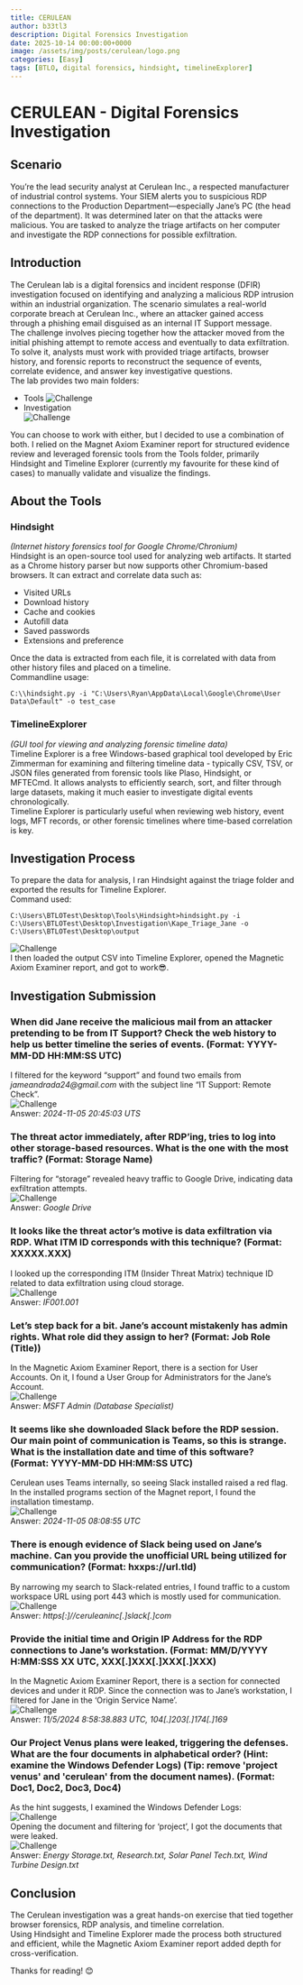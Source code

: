 ```yaml
---
title: CERULEAN
author: b33tl3
description: Digital Forensics Investigation
date: 2025-10-14 00:00:00+0000
image: /assets/img/posts/cerulean/logo.png
categories: [Easy]
tags: [BTLO, digital forensics, hindsight, timelineExplorer]
---
```


# CERULEAN - Digital Forensics Investigation
## Scenario
You’re the lead security analyst at Cerulean Inc., a respected manufacturer of industrial control systems. Your SIEM alerts you to suspicious RDP connections to the Production Department—especially Jane’s PC (the head of the department). It was determined later on that the attacks were malicious. You are tasked to analyze the triage artifacts on her computer and investigate the RDP connections for possible exfiltration.

## Introduction
The Cerulean lab is a digital forensics and incident response (DFIR) investigation focused on identifying and analyzing a malicious RDP intrusion within an industrial organization. The scenario simulates a real-world corporate breach at Cerulean Inc., where an attacker gained access through a phishing email disguised as an internal IT Support message. <br>
The challenge involves piecing together how the attacker moved from the initial phishing attempt to remote access and eventually to data exfiltration. To solve it, analysts must work with provided triage artifacts, browser history, and forensic reports to reconstruct the sequence of events, correlate evidence, and answer key investigative questions. <br>
The lab provides two main folders:
 - Tools
 ![Challenge](/assets/img/posts/cerulean/tools.png) <br>
 - Investigation <br>
 ![Challenge](/assets/img/posts/cerulean/investigation.png) <br>
 
You can choose to work with either, but I decided to use a combination of both. I relied on the Magnet Axiom Examiner report for structured evidence review and leveraged forensic tools from the Tools folder, primarily Hindsight and Timeline Explorer (currently my favourite for these kind of cases) to manually validate and visualize the findings. <br>

## About the Tools
### Hindsight
_(Internet history forensics tool for Google Chrome/Chronium)_ <br>
Hindsight is an open-source tool used for analyzing web artifacts. It started as a Chrome history parser but now supports other Chromium-based browsers. It can extract and correlate data such as:
 - Visited URLs
 - Download history
 - Cache and cookies
 - Autofill data
 - Saved passwords
 - Extensions and preference <br>

Once the data is extracted from each file, it is correlated with data from other history files and placed on a timeline. <br>
Commandline usage: <br>
```
C:\\hindsight.py -i "C:\Users\Ryan\AppData\Local\Google\Chrome\User Data\Default" -o test_case
```
### TimelineExplorer
_(GUI tool for viewing and analyzing forensic timeline data)_ <br>
Timeline Explorer is a free Windows-based graphical tool developed by Eric Zimmerman for examining and filtering timeline data - typically CSV, TSV, or JSON files generated from forensic tools like Plaso, Hindsight, or MFTECmd. It allows analysts to efficiently search, sort, and filter through large datasets, making it much easier to investigate digital events chronologically. <br>
Timeline Explorer is particularly useful when reviewing web history, event logs, MFT records, or other forensic timelines where time-based correlation is key. <br>

## Investigation Process
To prepare the data for analysis, I ran Hindsight against the triage folder and exported the results for Timeline Explorer. <br>
Command used: <br>
```
C:\Users\BTLOTest\Desktop\Tools\Hindsight>hindsight.py -i C:\Users\BTLOTest\Desktop\Investigation\Kape_Triage_Jane -o C:\Users\BTLOTest\Desktop\output
```
![Challenge](/assets/img/posts/cerulean/hindsight.png) <br>
I then loaded the output CSV into Timeline Explorer, opened the Magnetic Axiom Examiner report, and got to work😎. <br>

## Investigation Submission
### When did Jane receive the malicious mail from an attacker pretending to be from IT Support? Check the web history to help us better timeline the series of events. (Format: YYYY-MM-DD HH:MM:SS UTC)
I filtered for the keyword “support” and found two emails from _jameandrada24@gmail.com_ with the subject line “IT Support: Remote Check”. <br>
![Challenge](/assets/img/posts/cerulean/remote.png) <br>
Answer: _2024-11-05 20:45:03 UTS_

### The threat actor immediately, after RDP’ing, tries to log into other storage-based resources. What is the one with the most traffic? (Format: Storage Name)
Filtering for “storage” revealed heavy traffic to Google Drive, indicating data exfiltration attempts. <br>
![Challenge](/assets/img/posts/cerulean/storage.png) <br>
Answer: _Google Drive_

### It looks like the threat actor’s motive is data exfiltration via RDP. What ITM ID corresponds with this technique? (Format: XXXXX.XXX)
I looked up the corresponding ITM (Insider Threat Matrix) technique ID related to data exfiltration using cloud storage. <br>
![Challenge](/assets/img/posts/cerulean/itm.png) <br>
Answer: _IF001.001_

### Let’s step back for a bit. Jane’s account mistakenly has admin rights. What role did they assign to her? (Format: Job Role (Title))
In the Magnetic Axiom Examiner Report, there is a section for User Accounts. On it, I found a User Group for Administrators for the Jane’s Account. <br>
![Challenge](/assets/img/posts/cerulean/role.png) <br>
Answer: _MSFT Admin (Database Specialist)_

### It seems like she downloaded Slack before the RDP session. Our main point of communication is Teams, so this is strange. What is the installation date and time of this software? (Format: YYYY-MM-DD HH:MM:SS UTC)
Cerulean uses Teams internally, so seeing Slack installed raised a red flag. <br>
In the installed programs section of the Magnet report, I found the installation timestamp. <br>
![Challenge](/assets/img/posts/cerulean/slack.png) <br>
Answer: _2024-11-05 08:08:55 UTC_

### There is enough evidence of Slack being used on Jane’s machine. Can you provide the unofficial URL being utilized for communication? (Format: hxxps://url.tld)
By narrowing my search to Slack-related entries, I found traffic to a custom workspace URL using port 443 which is mostly used for communication. <br>
![Challenge](/assets/img/posts/cerulean/traffic.png) <br>
Answer: _https[:]//ceruleaninc[.]slack[.]com_

### Provide the initial time and Origin IP Address for the RDP connections to Jane’s workstation. (Format: MM/D/YYYY H:MM:SSS XX UTC, XXX[.]XXX[.]XXX[.]XXX)
In the Magnetic Axiom Examiner Report, there is a section for connected devices and under it RDP. Since the connection was to Jane’s workstation, I filtered for Jane in the ‘Origin Service Name’. <br>
![Challenge](/assets/img/posts/cerulean/ip.png) <br>
Answer: _11/5/2024 8:58:38.883 UTC, 104[.]203[.]174[.]169_

### Our Project Venus plans were leaked, triggering the defenses. What are the four documents in alphabetical order? (Hint: examine the Windows Defender Logs) (Tip: remove 'project venus' and 'cerulean' from the document names). (Format: Doc1, Doc2, Doc3, Doc4)
As the hint suggests, I examined the Windows Defender Logs: <br>
![Challenge](/assets/img/posts/cerulean/hint.png) <br>
Opening the document and filtering for ‘project’, I got the documents that were leaked. <br>
![Challenge](/assets/img/posts/cerulean/docs.png) <br>
Answer: _Energy Storage.txt, Research.txt, Solar Panel Tech.txt, Wind Turbine Design.txt_

## Conclusion
The Cerulean investigation was a great hands-on exercise that tied together browser forensics, RDP analysis, and timeline correlation. <br>
Using Hindsight and Timeline Explorer made the process both structured and efficient, while the Magnetic Axiom Examiner report added depth for cross-verification. <br>

Thanks for reading! 😊